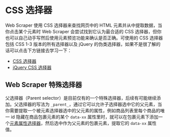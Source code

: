 # CSS 选择器
Web Scraper 使用 CSS 选择器来查找网页中的 HTML 元素并从中提取数据，当你点击某个元素时 Web Scraper 会尝试找到它认为最合适的 CSS 选择器，但你也可以自己动手写然后使用元素预览功能来确认是否正确。可使用的 CSS 选择器包括 CSS 1-3 版本的所有选择器以及 jQuery 的伪类选择器，如果不是很了解的话可以点击下方链接去学习一下：

- [CSS 选择器](http://www.w3school.com.cn/cssref/css_selectors.asp)
- [jQuery CSS 选择器](http://www.w3school.com.cn/jquery/jquery_selectors.asp)

## Web Scraper 特殊选择器
父选择器（Parent selector）是目前仅有的一个特殊选择器，后续有可能继续添加。父选择器的写法为 `_parent_`，通过它可以允许子选择器选中它的父元素，当你需要提取一个被元素选择器选中的父元素的属性，例如商品列表里每个商品的唯一 id 隐藏在商品包裹元素的某个 `data-xx` 属性里时，就可以在包裹元素下添加一个[元素属性选择器](/tutorial/element-attribute-selector.html)，然后选中作为父元素的包裹元素，提取它的 `data-xx` 属性值。